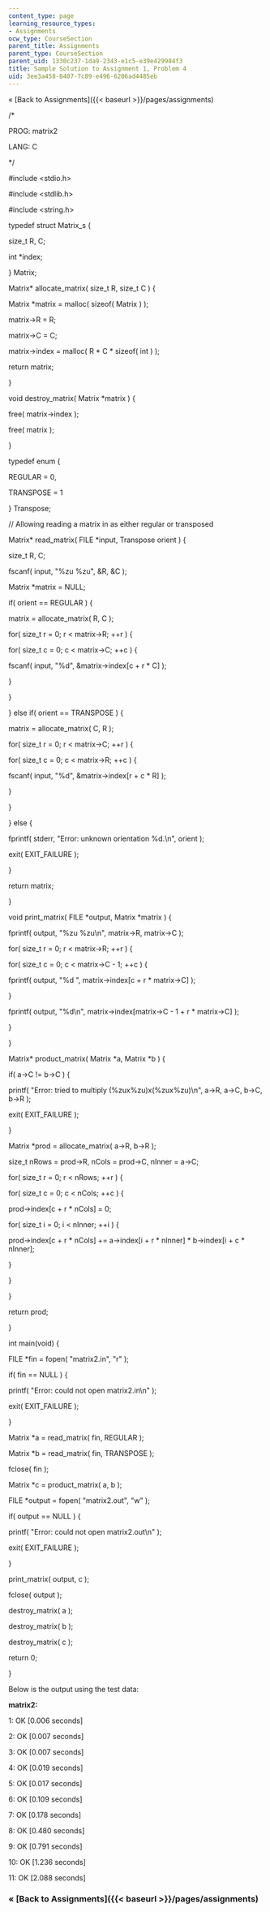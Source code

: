 ```yaml
---
content_type: page
learning_resource_types:
- Assignments
ocw_type: CourseSection
parent_title: Assignments
parent_type: CourseSection
parent_uid: 1330c237-1da9-2343-e1c5-e39e429984f3
title: Sample Solution to Assignment 1, Problem 4
uid: 3ee3a458-8407-7c89-e496-6206ad4485eb
---
```


« [Back to Assignments]({{< baseurl >}}/pages/assignments)

/\*

PROG: matrix2

LANG: C

\*/

#include \<stdio.h>

#include \<stdlib.h>

#include \<string.h>

typedef struct Matrix\_s {

 size\_t R, C;

 int \*index;

} Matrix;

Matrix\* allocate\_matrix( size\_t R, size\_t C ) {

 Matrix \*matrix = malloc( sizeof( Matrix ) );

 matrix->R = R;

 matrix->C = C;

 matrix->index = malloc( R \* C \* sizeof( int ) );

 return matrix;

}

void destroy\_matrix( Matrix \*matrix ) {

 free( matrix->index );

 free( matrix );

}

typedef enum {

 REGULAR = 0,

 TRANSPOSE = 1

} Transpose;

// Allowing reading a matrix in as either regular or transposed

Matrix\* read\_matrix( FILE \*input, Transpose orient ) {

 size\_t R, C;

 fscanf( input, "%zu %zu", &R, &C );

 Matrix \*matrix = NULL;

 if( orient == REGULAR ) {

 matrix = allocate\_matrix( R, C );

 for( size\_t r = 0; r \< matrix->R; ++r ) {

 for( size\_t c = 0; c \< matrix->C; ++c ) {

 fscanf( input, "%d", &matrix->index\[c + r \* C\] );

 }

 }

 } else if( orient == TRANSPOSE ) {

 matrix = allocate\_matrix( C, R );

 for( size\_t r = 0; r \< matrix->C; ++r ) {

 for( size\_t c = 0; c \< matrix->R; ++c ) {

 fscanf( input, "%d", &matrix->index\[r + c \* R\] );

 }

 }

 } else {

 fprintf( stderr, "Error: unknown orientation %d.\\n", orient );

 exit( EXIT\_FAILURE );

 }

 return matrix;

}

void print\_matrix( FILE \*output, Matrix \*matrix ) {

 fprintf( output, "%zu %zu\\n", matrix->R, matrix->C );

 for( size\_t r = 0; r \< matrix->R; ++r ) {

 for( size\_t c = 0; c \< matrix->C - 1; ++c ) {

 fprintf( output, "%d ", matrix->index\[c + r \* matrix->C\] );

 }

 fprintf( output, "%d\\n", matrix->index\[matrix->C - 1 + r \* matrix->C\] );

 }

}

Matrix\* product\_matrix( Matrix \*a, Matrix \*b ) {

 if( a->C != b->C ) {

 printf( "Error: tried to multiply (%zux%zu)x(%zux%zu)\\n", a->R, a->C, b->C, b->R );

 exit( EXIT\_FAILURE );

 }

 Matrix \*prod = allocate\_matrix( a->R, b->R );

 size\_t nRows = prod->R, nCols = prod->C, nInner = a->C;

 for( size\_t r = 0; r \< nRows; ++r ) {

 for( size\_t c = 0; c \< nCols; ++c ) {

 prod->index\[c + r \* nCols\] = 0;

 for( size\_t i = 0; i \< nInner; ++i ) {

 prod->index\[c + r \* nCols\] += a->index\[i + r \* nInner\] \* b->index\[i + c \* nInner\];

 }

 }

 }

 return prod;

}

int main(void) {

 FILE \*fin = fopen( "matrix2.in", "r" );

 if( fin == NULL ) {

 printf( "Error: could not open matrix2.in\\n" );

 exit( EXIT\_FAILURE );

 }

 Matrix \*a = read\_matrix( fin, REGULAR );

 Matrix \*b = read\_matrix( fin, TRANSPOSE );

 fclose( fin );

 Matrix \*c = product\_matrix( a, b );

 FILE \*output = fopen( "matrix2.out", "w" );

 if( output == NULL ) {

 printf( "Error: could not open matrix2.out\\n" );

 exit( EXIT\_FAILURE );

 }

 print\_matrix( output, c );

 fclose( output );

 destroy\_matrix( a );

 destroy\_matrix( b );

 destroy\_matrix( c );

 return 0;

}

Below is the output using the test data:

**matrix2:**

 1: OK \[0.006 seconds\]

 2: OK \[0.007 seconds\]

 3: OK \[0.007 seconds\]

 4: OK \[0.019 seconds\]

 5: OK \[0.017 seconds\]

 6: OK \[0.109 seconds\]

 7: OK \[0.178 seconds\]

 8: OK \[0.480 seconds\]

 9: OK \[0.791 seconds\]

10: OK \[1.236 seconds\]

11: OK \[2.088 seconds\]

### « [Back to Assignments]({{< baseurl >}}/pages/assignments)